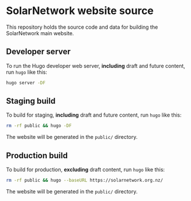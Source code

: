 # SolarNetwork website source

This repository holds the source code and data for building the SolarNetwork main website.

## Developer server

To run the Hugo developer web server, **including** draft and future content, run `hugo`
like this:

```sh
hugo server -DF
```

## Staging build

To build for staging, **including** draft and future content, run `hugo` like this:

```sh
rm -rf public && hugo -DF
```

The website will be generated in the `public/` directory.

## Production build

To build for production, **excluding** draft content, run `hugo` like this:

```sh
rm -rf public && hugo --baseURL https://solarnetwork.org.nz/
```

The website will be generated in the `public/` directory.

[hugo]: https://gohugo.io/
